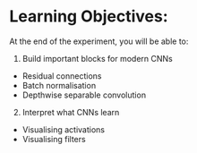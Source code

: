 # Learning Objectives:
At the end of the experiment, you will be able to:

1. Build important blocks for modern CNNs
  - Residual connections
  - Batch normalisation
  - Depthwise separable convolution

2. Interpret what CNNs learn
  - Visualising activations
  - Visualising filters
